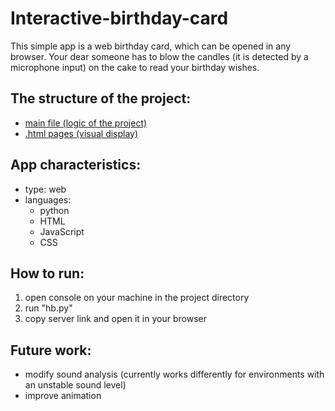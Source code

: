 # Interactive-birthday-card

This simple app is a web birthday card, which can be opened in any browser. Your dear someone has to blow the candles (it is detected by a microphone input) on the cake to read your birthday wishes.

## The structure of the project:
- [main file (logic of the project)](https://github.com/SneakyElfff/Interactive-birthday-card/blob/b33c091c7603680cc0e9bdfbd05d7591d8479cef/hb.py)
- [.html pages (visual display)](https://github.com/SneakyElfff/Interactive-birthday-card/tree/b33c091c7603680cc0e9bdfbd05d7591d8479cef/templates)

## App characteristics:
- type: web
- languages: 
  - python
  - HTML
  - JavaScript
  - CSS

## How to run:
1. open console on your machine in the project directory
2. run "hb.py"
3. copy server link and open it in your browser

## Future work:
- modify sound analysis (currently works differently for environments with an unstable sound level)
- improve animation
